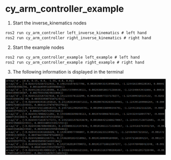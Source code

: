 # cy_arm_controller_example

1. Start the inverse_kinematics nodes

```
ros2 run cy_arm_controller left_inverse_kinematics # left hand
ros2 run cy_arm_controller right_inverse_kinematics # right hand
```

2. Start the example nodes

```
ros2 run cy_arm_controller_example left_example # left hand
ros2 run cy_arm_controller_example right_example # right hand
```

3. The following information is displayed in the terminal

![](./assets/picture01.png)
